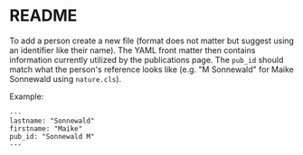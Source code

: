 # README

To add a person create a new file (format does not matter but suggest using an identifier like their name). The YAML front matter then contains information currently utilized by the publications page. The `pub_id` should match what the person's reference looks like (e.g. "M Sonnewald" for Maike Sonnewald using `nature.cls`).

Example:
```
---
lastname: "Sonnewald"
firstname: "Maike"
pub_id: "Sonnewald M"
---
```